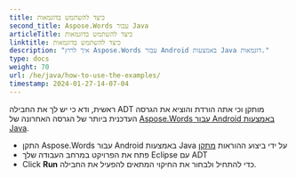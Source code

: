 ```yaml
---
title: כיצד להשתמש בדוגמאות
second_title: Aspose.Words עבור Java
articleTitle: כיצד להשתמש בדוגמאות
linktitle: כיצד להשתמש בדוגמאות
description: "איך לרוץ Aspose.Words עבור Android באמצעות Java דוגמאות."
type: docs
weight: 70
url: /he/java/how-to-use-the-examples/
timestamp: 2024-01-27-14-07-04
---
```


ראשית, ודא כי יש לך את החבילה ADT מותקן וכי אתה הורדת והוציא את הגרסה העדכנית ביותר של הגרסה האחרונה של [Aspose.Words עבור Android באמצעות Java](https://releases.aspose.com/words/androidjava/).

- התקן Aspose.Words עבור Android באמצעות Java על ידי ביצוע ההוראות [מתקן](/words/he/java/installation/)
- פתח את הפרויקט במרחב העבודה שלך Eclipse עם ADT
- Click **Run** כדי להתחיל ולבחור את החיקוי המתאים להפעיל את החבילה.
